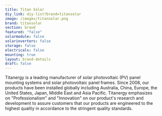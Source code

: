 ```yaml
---
title: Titan Solar
diy_link: diy-list?brand=titansolar
image: /images/titansolar.png
brand: titansolar
section: brand
featured: "false"
solarmodule: false
solarinverters: false
storage: false
electricals: false
mounting: true
layout: brand-details
draft: false
---
```



Titanergy is a leading manufacturer of solar photovoltaic (PV) panel mounting systems and solar photovoltaic panel frames. Since 2008, our products have been installed globally including Australia, China, Europe, the United States, Japan, Middle East and Asia Pacific. Titanergy emphasizes on "Professionalism" and "Innovation" on our product's research and development to assure customers that our products are engineered to the highest quality in accordance to the stringent quality standards.